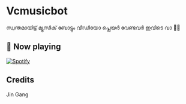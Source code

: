 # Vcmusicbot
 സ്വന്തമായിട്ട് മ്യൂസിക് ബോട്ടും വീഡിയോ പ്ലെയർ വേണ്ടവർ ഇവിടെ വാ 🍇🥰

## 🎵 Now playing
<a href="https://spotify.com/" target="_blank"><img src="https://novatorem.vercel.app/api/spotify" alt="Spotify"></a>
## Credits
Jin
Gang
